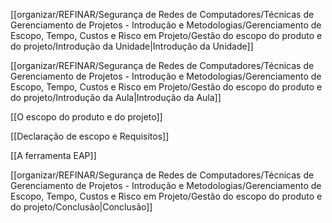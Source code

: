 [[organizar/REFINAR/Segurança de Redes de Computadores/Técnicas de Gerenciamento de Projetos - Introdução e Metodologias/Gerenciamento de Escopo, Tempo, Custos e Risco em Projeto/Gestão do escopo do produto e do projeto/Introdução da Unidade|Introdução da Unidade]]

[[organizar/REFINAR/Segurança de Redes de Computadores/Técnicas de Gerenciamento de Projetos - Introdução e Metodologias/Gerenciamento de Escopo, Tempo, Custos e Risco em Projeto/Gestão do escopo do produto e do projeto/Introdução da Aula|Introdução da Aula]]

[[O escopo do produto e do projeto]]

[[Declaração de escopo e Requisitos]]

[[A ferramenta EAP]]

[[organizar/REFINAR/Segurança de Redes de Computadores/Técnicas de Gerenciamento de Projetos - Introdução e Metodologias/Gerenciamento de Escopo, Tempo, Custos e Risco em Projeto/Gestão do escopo do produto e do projeto/Conclusão|Conclusão]]
